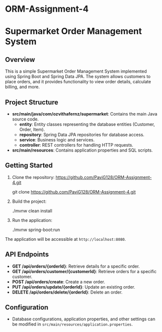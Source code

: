 # ORM-Assignment-4
# Supermarket Order Management System
 
## Overview
 
This is a simple Supermarket Order Management System implemented using Spring Boot and Spring Data JPA. The system allows customers to place orders, and it provides functionality to view order details, calculate billing, and more.
 
## Project Structure
 
- **src/main/java/com/ozvithafernz/supermarket**: Contains the main Java source code.
  - **entity**: Entity classes representing the database entities (Customer, Order, Item).
  - **repository**: Spring Data JPA repositories for database access.
  - **service**: Business logic and services.
  - **controller**: REST controllers for handling HTTP requests.
- **src/main/resources**: Contains application properties and SQL scripts.
 
## Getting Started
 
1. Clone the repository: https://github.com/PaviG128/ORM-Assignment-4.git
 
   git clone https://github.com/PaviG128/ORM-Assignment-4.git
   
2. Build the project:
 
   ./mvnw clean install
   
3. Run the application:
 
   ./mvnw spring-boot:run
   
The application will be accessible at `http://localhost:8080`.
 
## API Endpoints
 
- **GET /api/orders/{orderId}**: Retrieve details for a specific order.
- **GET /api/orders/customer/{customerId}**: Retrieve orders for a specific customer.
- **POST /api/orders/create**: Create a new order.
- **PUT /api/orders/update/{orderId}**: Update an existing order.
- **DELETE /api/orders/delete/{orderId}**: Delete an order.
 
## Configuration
 
- Database configurations, application properties, and other settings can be modified in `src/main/resources/application.properties`.
 
